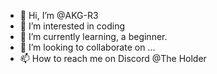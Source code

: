 - 👋 Hi, I’m @AKG-R3
- 👀 I’m interested in coding
- 🌱 I’m currently learning, a beginner.
- 💞️ I’m looking to collaborate on ...
- 📫 How to reach me on Discord @The Holder

<!---
AKG-R3/AKG-R3 is a ✨ special ✨ repository because its `README.md` (this file) appears on your GitHub profile.
You can click the Preview link to take a look at your changes.
--->
